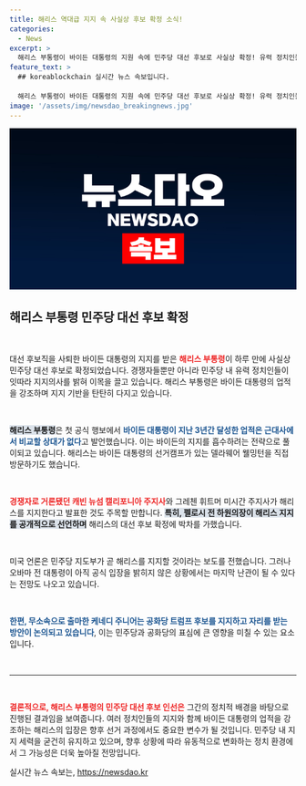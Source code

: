 ```yaml
---
title: 해리스 역대급 지지 속 사실상 후보 확정 소식!
categories:
  - News
excerpt: >
  해리스 부통령이 바이든 대통령의 지원 속에 민주당 대선 후보로 사실상 확정! 유력 정치인들의 지지 폭주와 함께, 내부 지지도 커지고 있어. 오바마의 입장이 변수로 남아있지만, 정치 지형의 변화가 예고된다. 클릭하고 상세 내용을 확인하세요!
feature_text: >
  ## koreablockchain 실시간 뉴스 속보입니다.

  해리스 부통령이 바이든 대통령의 지원 속에 민주당 대선 후보로 사실상 확정! 유력 정치인들의 지지 폭주와 함께, 내부 지지도 커지고 있어. 오바마의 입장이 변수로 남아있지만, 정치 지형의 변화가 예고된다. 클릭하고 상세 내용을 확인하세요!
image: '/assets/img/newsdao_breakingnews.jpg'
---
```


<p><img src="/assets/img/newsdao_breakingnews.jpg" alt="koreablockchain 속보" /></p>

<h2 data-ke-size="size26">해리스 부통령 민주당 대선 후보 확정</h2>

<p data-ke-size="size16">&nbsp;</p>

<p>대선 후보직을 사퇴한 바이든 대통령의 지지를 받은 <b><span style="color: #ee2323;">해리스 부통령</span></b>이 하루 만에 사실상 민주당 대선 후보로 확정되었습니다. 경쟁자들뿐만 아니라 민주당 내 유력 정치인들이 잇따라 지지의사를 밝혀 이목을 끌고 있습니다. 해리스 부통령은 바이든 대통령의 업적을 강조하며 지지 기반을 탄탄히 다지고 있습니다. </p>

<p data-ke-size="size16">&nbsp;</p>

<p><b><span style="background-color: #21538527;">해리스 부통령</span></b>은 첫 공식 행보에서 <b><span style="color: #1a5490;">바이든 대통령이 지난 3년간 달성한 업적은 근대사에서 비교할 상대가 없다</span></b>고 발언했습니다. 이는 바이든의 지지를 흡수하려는 전략으로 풀이되고 있습니다. 해리스는 바이든 대통령의 선거캠프가 있는 델라웨어 웰밍턴을 직접 방문하기도 했습니다. </p>

<p data-ke-size="size16">&nbsp;</p>

<p><b><span style="color: #ee2323;">경쟁자로 거론됐던 캐빈 뉴섬 캘리포니아 주지사</span></b>와 그레첸 휘트머 미시간 주지사가 해리스를 지지한다고 발표한 것도 주목할 만합니다. <b><span style="background-color: #21538527;">특히, 펠로시 전 하원의장이 해리스 지지를 공개적으로 선언하며</span></b> 해리스의 대선 후보 확정에 박차를 가했습니다. </p>

<p data-ke-size="size16">&nbsp;</p>

<p>미국 언론은 민주당 지도부가 곧 해리스를 지지할 것이라는 보도를 전했습니다. 그러나 오바마 전 대통령이 아직 공식 입장을 밝히지 않은 상황에서는 마지막 난관이 될 수 있다는 전망도 나오고 있습니다. </p>

<p data-ke-size="size16">&nbsp;</p>

<p><b><span style="color: #1a5490;">한편, 무소속으로 출마한 케네디 주니어는 공화당 트럼프 후보를 지지하고 자리를 받는 방안이 논의되고 있습니다</span></b>, 이는 민주당과 공화당의 표심에 큰 영향을 미칠 수 있는 요소입니다. </p>

<p data-ke-size="size16">&nbsp;</p>

<hr />

<p data-ke-size="size16">&nbsp;</p>

<p><b><span style="color: #ee2323;">결론적으로, 해리스 부통령의 민주당 대선 후보 인선은</span></b> 그간의 정치적 배경을 바탕으로 진행된 결과임을 보여줍니다. 여러 정치인들의 지지와 함께 바이든 대통령의 업적을 강조하는 해리스의 입장은 향후 선거 과정에서도 중요한 변수가 될 것입니다. 민주당 내 지지 세력을 굳건히 유지하고 있으며, 향후 상황에 따라 유동적으로 변화하는 정치 환경에서 그 가능성은 더욱 높아질 전망입니다.</p>
실시간 뉴스 속보는, <a href="https://newsdao.kr" rel="dofollow">https://newsdao.kr</a>


